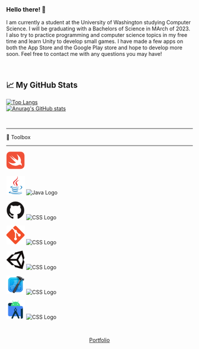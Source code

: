 ### Hello there! 👋

<!-- Intro -->
I am currently a student at the University of Washington studying Computer Science. I will be graduating with a Bachelors of Science in MArch of 2023. I also try to practice programming and computer science topics in my free time and learn Unity to develop small games. I have made a few apps on both the App Store and the Google Play store and hope to develop more soon. Feel free to contact me with any questions you may have!

<br> <!-- Making space -->

<!-- stats -->
## &#x1f4c8; My GitHub Stats

[![Top Langs](https://github-readme-stats.vercel.app/api/top-langs/?username=LucasDahl&layout=compactcss&theme=radical)](https://github.com/anuraghazra/github-readme-stats)
<br> <!-- Making space -->
[![Anurag's GitHub stats](https://github-readme-stats.vercel.app/api?username=LucasDahl&theme=radical)](https://github.com/anuraghazra/github-readme-stats)

<br> <!-- Making space -->

---

🧰 Toolbox

---

<img src="https://github.com/devicons/devicon/blob/master/icons/swift/swift-original.svg" alt="Swift Logo" width="50" height="50"/> 

<img src="https://github.com/devicons/devicon/blob/master/icons/java/java-original.svg" alt="Java Logo" width="50" height="50"/> <img src="https://cdn.worldvectorlogo.com/logos/css3.svg" alt="Java Logo" width="50" height="50"/>

<!--
<img src="https://github.com/devicons/devicon/blob/master/icons/javascript/javascript-plain.svg" alt="Java Logo" width="50" height="50"/> <img src="https://cdn.worldvectorlogo.com/logos/css3.svg" alt="JavaScript Logo" width="50" height="50"/>
-->
<img src="https://github.com/devicons/devicon/blob/master/icons/github/github-original.svg" alt="GitHub Logo" width="50" height="50"/> <img src="https://cdn.worldvectorlogo.com/logos/css3.svg" alt="CSS Logo" width="50" height="50"/>

<img src="https://github.com/devicons/devicon/blob/master/icons/git/git-original.svg" alt="Git Logo" width="50" height="50"/> <img src="https://cdn.worldvectorlogo.com/logos/css3.svg" alt="CSS Logo" width="50" height="50"/>

<img src="https://github.com/devicons/devicon/blob/master/icons/unity/unity-original.svg" alt="Unity Logo" width="50" height="50"/> <img src="https://cdn.worldvectorlogo.com/logos/css3.svg" alt="CSS Logo" width="50" height="50"/>

<img src="https://github.com/devicons/devicon/blob/master/icons/xcode/xcode-original.svg" alt="SCode Logo" width="50" height="50"/> <img src="https://cdn.worldvectorlogo.com/logos/css3.svg" alt="CSS Logo" width="50" height="50"/>

<img src="https://github.com/devicons/devicon/blob/master/icons/androidstudio/androidstudio-original.svg" alt="Android Studio Logo" width="50" height="50"/> <img src="https://cdn.worldvectorlogo.com/logos/css3.svg" alt="CSS Logo" width="50" height="50"/>

<br> <!-- Making space -->

<!-- Links -->

<p align="center">
  <a href = "https://www.developerdahl.com">Portfolio</a>
</p>

<p align="center">
   <a href = "https://www.linkedin.com/in/lucas-dahl-54b337ab/"LinkedIn</a>
</p>



<!--
**LucasDahl/LucasDahl** is a ✨ _special_ ✨ repository because its `README.md` (this file) appears on your GitHub profile.

Here are some ideas to get you started:

- 🔭 I’m currently working on ...
- 🌱 I’m currently learning ...
- 👯 I’m looking to collaborate on ...
- 🤔 I’m looking for help with ...
- 💬 Ask me about ...
- 📫 How to reach me: ...
- 😄 Pronouns: ...
- ⚡ Fun fact: ...
-->
